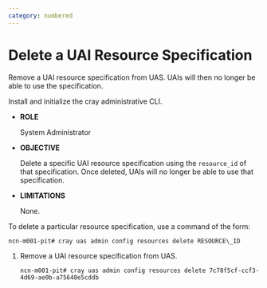 ```yaml
---
category: numbered
---
```


# Delete a UAI Resource Specification

Remove a UAI resource specification from UAS. UAIs will then no longer be able to use the specification.

Install and initialize the cray administrative CLI.

-   **ROLE**

    System Administrator

-   **OBJECTIVE**

    Delete a specific UAI resource specification using the `resource_id` of that specification. Once deleted, UAIs will no longer be able to use that specification.

-   **LIMITATIONS**

    None.


To delete a particular resource specification, use a command of the form:

```screen
ncn-m001-pit# cray uas admin config resources delete RESOURCE\_ID
```

1.  Remove a UAI resource specification from UAS.

    ```screen
    ncn-m001-pit# cray uas admin config resources delete 7c78f5cf-ccf3-4d69-ae0b-a75648e5cddb
    ```



